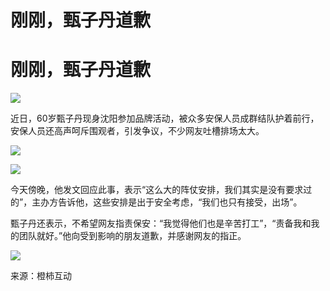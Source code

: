 # 刚刚，甄子丹道歉

# 刚刚，甄子丹道歉

![](https://inews.gtimg.com/om_bt/OspZDCBGFsjPOiE0yItDGxImJHzBWbQ4klE5xEkU3oDe0AA/1000)

近日，60岁甄子丹现身沈阳参加品牌活动，被众多安保人员成群结队护着前行，安保人员还高声呵斥围观者，引发争议，不少网友吐槽排场太大。

![](https://inews.gtimg.com/om_bt/GJr4uNuF0p7iFMn5etmVQ8rpuYnqOcuWNEyHbIqPEIEcUAA/0)

![](https://inews.gtimg.com/om_bt/GhzX8BMjfWX06OYnqJWEQbpFy3EWEMrQpb9X3FPIp9kfsAA/0)

今天傍晚，他发文回应此事，表示“这么大的阵仗安排，我们其实是没有要求过的”，主办方告诉他，这些安排是出于安全考虑，“我们也只有接受，出场”。

甄子丹还表示，不希望网友指责保安：“我觉得他们也是辛苦打工”，“责备我和我的团队就好。”他向受到影响的朋友道歉，并感谢网友的指正。

![](https://inews.gtimg.com/om_bt/Op7n4lHtNp8xhFfZhJ5OqcsfyJgc4JFYqYtmkVQMNUCicAA/1000)

来源：橙柿互动

